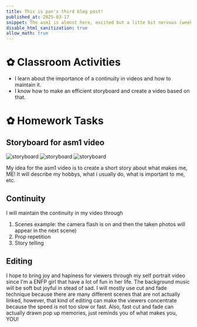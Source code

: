 ```yaml
---
title: This is pan's third blog post!
published_at: 2025-03-17
snippet: The asm1 is almost here, excited but a litte bit nervous (week 2 session 1)
disable_html_sanitization: true
allow_math: true
---
```


# ✿ Classroom Activities
- I learn about the importance of a continuity in videos and how to maintain it.
- I know how to make an efficient storyboard and create a video based on that.

# ✿ Homework Tasks

## Storyboard for asm1 video

![storyboard](storyboard/IMG_0007.JPG)
![storyboard](storyboard/IMG_0008.JPG)
![storyboard](storyboard/IMG_0015.jpg)

My idea for the asm1 video is to create a short story about what makes me, ME! It will describe my hobbys, what i usually do, what is important to me, etc.

## Continuity
I will maintain the continuity in my video through
1. Scenes
example: the camera flash is on and then the taken photos will appear in the next scene)
2. Prop repetition
3. Story telling

## Editing
I hope to bring joy and hapiness for viewers through my self portrait video since I'm a ENFP girl that have a lot of fun in her life. The background music will be soft but joyful in stead of sad. I will mostly use cut and fade technique because there are many different scenes that are not actually linked, however, that kind of editing can make the viewers concentrate because the speed is not too slow or fast. Also, fast cut and fade can actually drawn pop up memories, just reminds you of what makes you, YOU!
